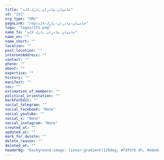 ```yaml
---
title: "حامیان-مادران-پارک-لاله"
id: "151"
org_type: "ORG"
pageLink: "/op/حامیان-مادران-پارک-لاله"
logo: "logos/151.png"
name_fa: "حامیان مادران پارک لاله"
name_en: ""
name_short: ""
location: ""
post_location: ""
internetAddress: ""
contact: ""
phone: ""
about: ""
expertise: ""
history: ""
manifest: ""
coc: ""
estimation_of_members: ""
political_orientation: ""
markForEdit: ""
social_telegram: ""
social_facebook: "None"
social_youtube: ""
social_x: "None"
social_instagram: "None"
created_at: ""
updated_at: ""
mark_for_delete: ""
delete_reason: ""
deleted_at: ""
headerBg: "background-image: linear-gradient(120deg, #fdfbfb 0%, #ebedee 100%);"
---
```

